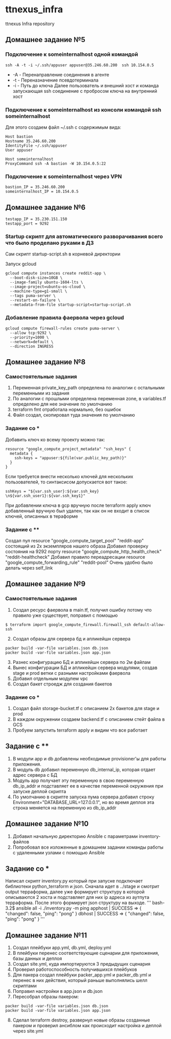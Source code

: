 # ttnexus_infra
ttnexus Infra repository

## Домашнее задание №5 

### Подключение к someinternalhost одной командой

```ssh -A -t -i ~/.ssh/appuser appuser@35.246.60.200  ssh 10.154.0.5```
 - -A - Перенаправление соединения в агенте
 - -t - Переназначение псевдотерминала
 - -i - Путь до ключа
 Далее пользователь и внешний хост и команда запускающая ssh соединение с пробросом ключа на внутренний хост

### Подключение к someinternalhost из консоли командой ssh someinternalhost

Для этого создаем файл ~/.ssh с содержимым вида:
```
Host bastion
Hostname 35.246.60.200 
IdentityFile ~/.ssh/appuser
User appuser

Host someinternalhost
ProxyCommand ssh -A bastion -W 10.154.0.5:22
```
### Подключение к someinternalhost через VPN
```
bastion_IP = 35.246.60.200
someinternalhost_IP = 10.154.0.5
```

## Домашнее задание №6

```
testapp_IP = 35.230.151.150
testapp_port = 9292
```

### Startup скрипт для автоматического разворачивания всего что было проделано руками в ДЗ

Сам скрипт startup-script.sh в корневой директории 

Запуск gcloud
```
gcloud compute instances create reddit-app \
  --boot-disk-size=10GB \
  --image-family ubuntu-1604-lts \
  --image-project=ubuntu-os-cloud \
  --machine-type=g1-small \
  --tags puma-server \
  --restart-on-failure \
  --metadata-from-file startup-script=startup-script.sh
```

### Добавление правила фаервола через gcloud
```
gcloud compute firewall-rules create puma-server \
  --allow tcp:9292 \
  --priority=1000 \
  --network=default \
  --direction INGRESS
```

## Домашнее задание №8

### Самостоятельные задания
1. Переменная private_key_path определена по аналогии с остальными переменными из задания
2. По аналогии с прошлыми определена переменная zone, в variables.tf определено для нее значение по умолчанию
3. terraform fmt отработала нормально, без ошибок
4. Файл создал, скопировал туда значения по умолчанию

### Задание со *
Добавить ключ ко всему проекту можно так:
```
resource "google_compute_project_metadata" "ssh_keys" {
  metadata {
    ssh-keys = "appuser:${file(var.public_key_path)}"
  }
}
```

Если требуется внести несколько ключей для нескольких пользователей, то синтаксисом допускается вот такое:
```
sshKeys = "${var.ssh_user}:${var.ssh_key} \n${var.ssh_user1}:${var.ssh_key1}"
```
При добавлении ключа в gcp вручную после terraform apply ключ добавленный вручную был удален, так как он не входит в список ключей, описанных в тераформе

### Задание с **
Создал пул resource "google_compute_target_pool" "reddit-app" состоящий из 2х экземпляров нашего образа
Добавил проверку состояния на 9292 порту resource "google_compute_http_health_check" "reddit-healthcheck"
Добавил правило переадресации resource "google_compute_forwarding_rule" "reddit-pool"
Очень удобно было делать через self_link

## Домашнее задание №9

### Самостоятельные задания
1. Создал ресурс фаервола в main.tf, получил ошибку потому что правило уже существует, поправил с помощью 
```
$ terraform import google_compute_firewall.firewall_ssh default-allow-ssh
```
2. Создал образы для сервера бд и апликейшн сервера
```
packer build -var-file variables.json db.json
packer build -var-file variables.json app.json
```
3. Разнес конфигурацию БД и апликейшн сервера по 2м файлам
4. Вынес конфигурации БД и апликейшн сервера модулями, создав stage и prod ветки с разными настройками фаервола
5. Добавил отдельным модулем vpc
6. Создал бакет строедж для создания бакетов

### Задание со *
1. Создал файл storage-bucket.tf с описанием 2х бакетов для stage и prod
2. В каждом окружении создаем backend.tf с описанием стейт файла в GCS
3. Пробуем запустить terraform apply и видим что все работает

## Задание с **
1. В модули app и db добавлены необходимые provisioner'ы для работы приложения.
2. В модуль db добавил переменную db_internal_ip, которая отдает адрес сервера с БД
3. Модуль app получает эту переменную в свою переменную db_ip_addr и подставляет ее в качестве переменной окружения при запуске деплой скрипта
4. По умолчанию в скрипте запуска пума сервера добавил строку Environment="DATABASE_URL=127.0.0.1", но во время деплоя эта строка меняется на переменную из db_ip_addr

## Домашнее задание №10
1. Добавил начальную директорию Ansible с параметрами inventory-файлов
2. Попробовал все изложенные в домашнем задании команды работы с удаленными узлами с помощью Ansible

## Задание со *
Написал скрипт inventory.py который при запуске подключает библиотеки python_terraform и json. Сначала идет в ../stage и смотрит output терраформа, далее уже формирует структуру в которой описываются 2 хоста и подставляет для них ip адреса из аутпута терраформа. После этого формирует json структуру на выходе.
'''
bash-3.2$ ansible all -i ./inventory.py -m ping
apphost | SUCCESS => {
    "changed": false,
    "ping": "pong"
}
dbhost | SUCCESS => {
    "changed": false,
    "ping": "pong"
}
'''

## Домашнее задание №11
1. Создал плейбуки app.yml, db.yml, deploy.yml
2. В плейбуки перенес соответствующие сценарии для приложения, базы данных и деплоя
3. Создал site.yml, куда импортируются 3 предыдущих сценария
4. Проверил работоспособность получившихся плейбуков
5. Для пакера создал плейбуки packer_app.yml и packer_db.yml и перенес в них действия, который раньше выполнялись шелл скриптами
6. Поправил настройки в app.json и db.json
7. Пересобрал образы пакером:
```
packer build -var-file variables.json db.json
packer build -var-file variables.json app.json
```
8. Сделал terraform destroy, развернул новые образы созданные пакером и проверил ансиблом как происходит настройка и деплой через site.yml

